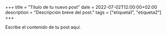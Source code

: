 +++
title = "Título de tu nuevo post"
date = 2022-07-02T12:00:00+02:00
description = "Descripción breve del post."
tags = ["etiqueta1", "etiqueta2"]
+++

Escribe el contenido de tu post aquí.
